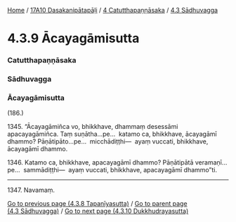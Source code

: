 
[Home](/) / [17A10 Dasakanipātapāḷi](/tipitaka/17A10.md) / [4 Catutthapaṇṇāsaka](/tipitaka/17A10/4.md) / [4.3 Sādhuvagga](/tipitaka/17A10/4/4.3.md)

# 4.3.9 Ācayagāmisutta

### Catutthapaṇṇāsaka

### Sādhuvagga

### Ācayagāmisutta

(186.)

1345\. “Ācayagāmiñca vo, bhikkhave, dhammaṃ desessāmi apacayagāmiñca. Taṃ suṇātha…pe…  katamo ca, bhikkhave, ācayagāmī dhammo? Pāṇātipāto…pe…  micchādiṭṭhi—  ayaṃ vuccati, bhikkhave, ācayagāmī dhammo.

1346\. Katamo ca, bhikkhave, apacayagāmī dhammo? Pāṇātipātā veramaṇī…pe…  sammādiṭṭhi—  ayaṃ vuccati, bhikkhave, apacayagāmī dhammo”ti.

---

1347\. Navamaṃ.



[Go to previous page (4.3.8 Tapanīyasutta)](/tipitaka/17A10/4/4.3/4.3.8.md) / [Go to parent page (4.3 Sādhuvagga)](/tipitaka/17A10/4/4.3.md) / [Go to next page (4.3.10 Dukkhudrayasutta)](/tipitaka/17A10/4/4.3/4.3.10.md)


